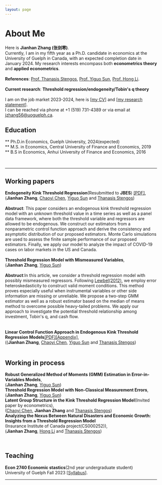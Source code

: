 ```yaml
---
layout: page
---
```


# About Me


Here is **Jianhan Zhang (张剑寒)**.       
Currently, I am in my fifth year as a Ph.D. candidate in economics at the University of Guelph in Canada, with an expected completion date in January 2024. My research interests encompass both **econometrics theory** and **applied econometrics**.  
<br> 
**References**: [Prof. Thanasis Stengos](https://www.uoguelph.ca/lang/people/thanasis-stengos), [Prof. Yiguo Sun](https://www.uoguelph.ca/lang/people/yiguo-sun), [Prof. Hong Li](https://www.uoguelph.ca/lang/people/hong-li).   
<br> 
 **Current research**: **Threshold regression/endogeneity/Tobin's q theory**  
 <br>
 I am on the job market 2023-2024, here is [[my CV](https://jianhzhang.github.io/file/Resume_JianhanZhang_Dec1.pdf)] and [[my research statement](https://jianhzhang.github.io/file/JianhanZhang_RS_Dec1.pdf)].
 <br>
 I can be reached via phone at +1 (519) 731-4389 or via email at <a href="mailto:jzhang56@uoguelph.ca">jzhang56@uoguelph.ca</a>.
<br>

## Education  
** Ph.D.in Economics, Guelph University, 2024(expected)  
** M.S. in Economics, Central University of Finance and Economics, 2019  
** B.S  in Economics,  Anhui University of Finance and Economics, 2016  

<br>

---
## Working papers  
**Endogeneity Kink Threshold Regression**(Resubmitted to **JBES**) [[PDF]](https://jianhzhang.github.io/file/Endogenous_kink.pdf),  
(**Jianhan Zhang**, [Chaoyi Chen](https://www.chenchaoyi.com), [Yiguo Sun](https://www.uoguelph.ca/lang/people/yiguo-sun) and [Thanasis Stengos](https://www.uoguelph.ca/lang/people/thanasis-stengos))  
<br/> 
**Abstruct**: This paper considers an endogenous kink threshold regression model with an unknown threshold value in a time series as well as a panel data framework, where both the threshold variable and regressors are allowed to be endogenous. We construct our estimators from a nonparametric control function approach and derive the consistency and asymptotic distribution of our proposed estimators. Monte Carlo simulations are used to assess the finite sample performance of our proposed estimators. Finally, we apply our model to analyze the impact of COVID-19 cases on labor markets in the US and Canada. 
<br/>   
**Threshold Regression Model with Mismeasured Variables**,    
(**Jianhan Zhang**, [Yiguo Sun](https://www.uoguelph.ca/lang/people/yiguo-sun))   
<br/> 
**Abstruct**:In this article, we consider a threshold regression model with possibly mismeasured regressors. Following [Lewbel(2012)](https://www.tandfonline.com/doi/full/10.1080/07350015.2012.643126), we employ error heteroskedasticity to construct valid moment conditions. This method proves especially useful when instrumental variables or other side information are missing or unreliable. We propose a two-step GMM estimator as well as a robust estimator based on the median of means method to overcome possible heavy-tailed problems. We apply our approach to investigate the potential threshold relationship among investment, Tobin's q, and cash flow.  
<br/>   
**Linear Control Function Approach in Endogenous Kink Threshold Regression Models**[[PDF]](https://jianhzhang.github.io/file/Kink_Linear.pdf)[[Appendix]](https://jianhzhang.github.io/file/Kink_Linear_Appendix.pdf),  
((**Jianhan Zhang**, [Chaoyi Chen](https://www.chenchaoyi.com), [Yiguo Sun](https://www.uoguelph.ca/lang/people/yiguo-sun) and [Thanasis Stengos](https://www.uoguelph.ca/lang/people/thanasis-stengos))  
<br/>  
## Working in process 
**Robust Generalized Method of Moments (GMM) Estimation in Error-in-Variables Models**,    
(**Jianhan Zhang**, [Yiguo Sun](https://www.uoguelph.ca/lang/people/yiguo-sun))  
**Threshold Regression Model with Non-Classical Measurement Errors**,    
(**Jianhan Zhang**, [Yiguo Sun](https://www.uoguelph.ca/lang/people/yiguo-sun))     
**Latent Group Structure in the Kink Threshold Regression Model**(Invited paper by econometrics),    
([Chaoyi Chen](https://www.chenchaoyi.com), **Jianhan Zhang** and [Thanasis Stengos](https://www.uoguelph.ca/lang/people/thanasis-stengos))    
**Analyzing the Nexus Between Natural Disasters and Economic Growth: Insights from a Threshold Regression Model**  
(Insurance Institute of Canada project(CS000252)),    
(**Jianhan Zhang**, [Hong Li](https://www.uoguelph.ca/lang/people/hong-li) and [Thanasis Stengos](https://www.uoguelph.ca/lang/people/thanasis-stengos))     




<br>

## Teaching  
**Econ 2740 Economic stastics**(2nd year undergraduate student)  
University of Guelph  Fall 2023  [[Syllabus](https://jianhzhang.github.io/file/ECON_2740_03_F23.pdf)].


---

